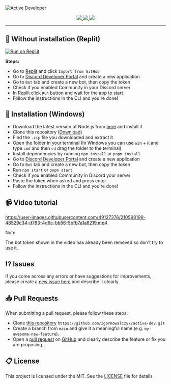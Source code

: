 ![Active Developer](https://github-production-user-asset-6210df.s3.amazonaws.com/49127376/264430537-17770e3d-dd86-4044-9969-7adcfc3ebff3.png?X-Amz-Algorithm=AWS4-HMAC-SHA256&X-Amz-Credential=AKIAVCODYLSA53PQK4ZA%2F20250719%2Fus-east-1%2Fs3%2Faws4_request&X-Amz-Date=20250719T122630Z&X-Amz-Expires=300&X-Amz-Signature=0ae241f4f7b0e6d85d0b55421b9cfc7092803db42469a04064721563fe09a547&X-Amz-SignedHeaders=host)

<div align="center">
  <a aria-label="GitHub License" href="https://github.com/cutieji/active-dev/blob/master/license.md">
    <img src="https://img.shields.io/github/license/cutieji/blog?color=%2334D058&logo=github&style=flat-square&label=License">
  </a>
  <a aria-label="Version" href="https://github.com/cutieji/active-dev/releases">
    <img src="https://img.shields.io/github/v/release/cutieji/active-dev?color=%2334D058&logo=github&style=flat-square&label=Version">
  </a>
  <a aria-label="Discord" href="https://sam.udt/discord">
    <img src="https://img.shields.io/discord/695282860399001640?color=%2334D058&logo=discord&style=flat-square&logoColor=fff&label=Discord">
  </a>
</div>

---

## 🔩 Without installation (Replit)

[![Run on Repl.it](https://repl.it/badge/github/cutieji/active-dev)](https://repl.it/github/cutieji/active-dev)

**Steps:**

- Go to [Replit](https://repl.it/github/igorkowalczyk/active-dev) and click `Import from GitHub`
- Go to [Discord Developer Portal](https://discord.com/developers/applications) and create a new application
- Go to `Bot` tab and create a new bot, then copy the token
- Check if you enabled Community in your Discord server
- In Replit click `Run` button and wait for the app to start
- Follow the instructions in the CLI and you're done!

## 🔩 Installation (Windows)

- Download the latest version of Node.js from [here](https://nodejs.org/en/download/) and install it
- Clone this repository ([Download](https://github.com/IgorKowalczyk/active-dev/archive/refs/heads/main.zip))
- Find the `.zip` file you downloaded and extract it
- Open the folder in your terminal (In Windows you can use `win` + `R` and type `cmd` and then `cd` drag the folder to the terminal)
- Install dependencies by running `npm install` or `pnpm install`
- Go to [Discord Developer Portal](https://discord.com/developers/applications) and create a new application
- Go to `Bot` tab and create a new bot, then copy the token
- Run `npm start` or `pnpm start`
- Check if you enabled Community in Discord your server
- Paste the token when asked and press enter
- Follow the instructions in the CLI and you're done!

## 📹 Video tutorial

https://user-images.githubusercontent.com/49127376/210598199-48529c34-d783-4d6c-bb56-5bfb7a1a8219.mp4

> [!NOTE]
> The bot token shown in the video has already been removed so don't try to use it.

## ⁉️ Issues

If you come across any errors or have suggestions for improvements, please create a [new issue here](https://github.com/igorkowalczyk/active-dev/issues) and describe it clearly.

## 📥 Pull Requests

When submitting a pull request, please follow these steps:

- Clone [this repository](https://github.com/cutieji/active-dev) `https://github.com/IgorKowalczyk/active-dev.git`
- Create a branch from `main` and give it a meaningful name (e.g. `my-awesome-new-feature`).
- Open a [pull request](https://github.com/cutieji/active-dev/pulls) on [GitHub](https://github.com/) and clearly describe the feature or fix you are proposing.

## 📋 License

This project is licensed under the MIT. See the [LICENSE](https://github.com/cutieji/active-dev/blob/master/license.md) file for details
